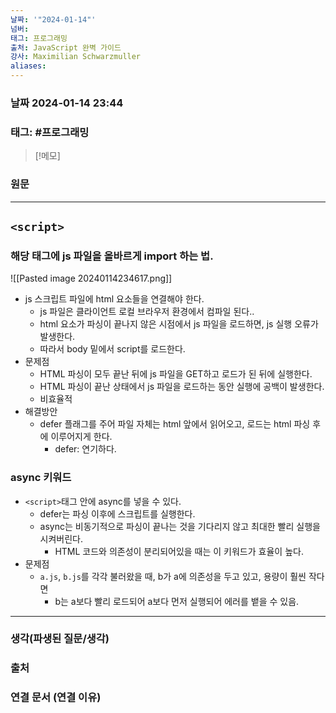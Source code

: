 ```yaml
---
날짜: '"2024-01-14"'
넘버: 
태그: 프로그래밍
출처: JavaScript 완벽 가이드
강사: Maximilian Schwarzmuller
aliases:
---
```

### 날짜  2024-01-14 23:44

### 태그: #프로그래밍 

>[!메모]
>

### 원문
---
## `<script>`
### 해당 태그에 js 파일을 올바르게 import 하는 법.
![[Pasted image 20240114234617.png]]
- js 스크립트 파일에 html 요소들을 연결해야 한다.
	- js 파일은 클라이언트 로컬 브라우저 환경에서 컴파일 된다..
	- html 요소가 파싱이 끝나지 않은 시점에서 js 파일을 로드하면, js 실행 오류가 발생한다.
	- 따라서 body 밑에서 script를 로드한다.
- 문제점
	- HTML 파싱이 모두 끝난 뒤에 js 파일을 GET하고 로드가 된 뒤에 실행한다.
	- HTML 파싱이 끝난 상태에서 js 파일을 로드하는 동안 실행에 공백이 발생한다.
	- 비효율적
- 해결방안
	- defer 플래그를 주어 파일 자체는 html 앞에서 읽어오고, 로드는 html 파싱 후에 이루어지게 한다.
		- defer: 연기하다.
### async 키워드
- `<script>`태그 안에 async를 넣을 수 있다.
	- defer는 파싱 이후에 스크립트를 실행한다.
	- async는 비동기적으로 파싱이 끝나는 것을 기다리지 않고 최대한 빨리 실행을 시켜버린다.
		- HTML 코드와 의존성이 분리되어있을 때는 이 키워드가 효율이 높다.
- 문제점
	- `a.js`, `b.js`를 각각 불러왔을 때, b가 a에 의존성을 두고 있고, 용량이 훨씬 작다면
		- b는 a보다 빨리 로드되어 a보다 먼저 실행되어 에러를 뱉을 수 있음.

---
### 생각(파생된 질문/생각)

### 출처

### 연결 문서 (연결 이유)
